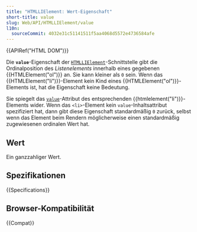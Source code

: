 ```yaml
---
title: "HTMLLIElement: Wert-Eigenschaft"
short-title: value
slug: Web/API/HTMLLIElement/value
l10n:
  sourceCommit: 4032e31c51141511f5aa4068d5572e4736584afe
---
```


{{APIRef("HTML DOM")}}

Die **`value`**-Eigenschaft der [`HTMLLIElement`](/de/docs/Web/API/HTMLLIElement)-Schnittstelle gibt die Ordinalposition des _Listenelements_ innerhalb eines gegebenen {{HTMLElement("ol")}} an. Sie kann kleiner als `0` sein. Wenn das {{HTMLElement("li")}}-Element kein Kind eines {{HTMLElement("ol")}}-Elements ist, hat die Eigenschaft keine Bedeutung.

Sie spiegelt das [`value`](/de/docs/Web/HTML/Element/li#value)-Attribut des entsprechenden {{htmlelement("li")}}-Elements wider. Wenn das `<li>`-Element kein `value`-Inhaltsattribut spezifiziert hat, dann gibt diese Eigenschaft standardmäßig `0` zurück, selbst wenn das Element beim Rendern möglicherweise einen standardmäßig zugewiesenen ordinalen Wert hat.

## Wert

Ein ganzzahliger Wert.

## Spezifikationen

{{Specifications}}

## Browser-Kompatibilität

{{Compat}}

